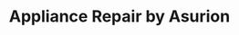 ---
title: "Appliance Repair by Asurion"
url: /conroe/appliance-repair-by-asurion/
shop: appliance
---